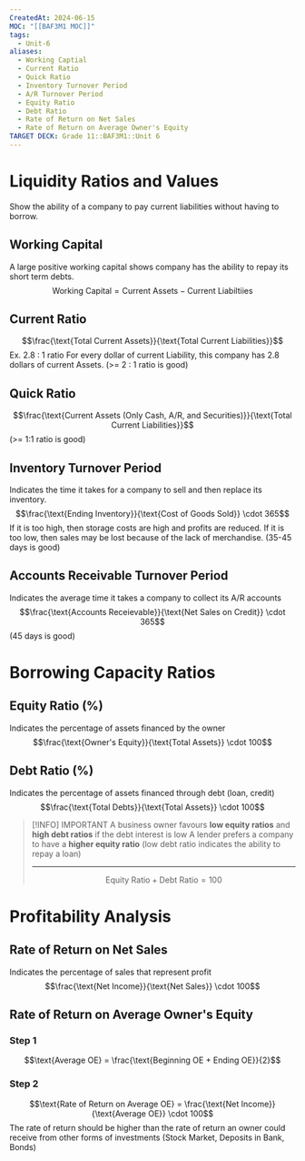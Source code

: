 ```yaml
---
CreatedAt: 2024-06-15
MOC: "[[BAF3M1 MOC]]"
tags:
  - Unit-6
aliases:
  - Working Captial
  - Current Ratio
  - Quick Ratio
  - Inventory Turnover Period
  - A/R Turnover Period
  - Equity Ratio
  - Debt Ratio
  - Rate of Return on Net Sales
  - Rate of Return on Average Owner's Equity
TARGET DECK: Grade 11::BAF3M1::Unit 6
---
```


# Liquidity Ratios and Values
Show the ability of a company to pay current liabilities without having to borrow.
<!--ID: 1718469261452-->



## Working Capital
A large positive working capital shows  company has the ability to repay its short term debts.
$$\text{Working Capital} = \text{Current Assets} - \text{Current Liabiltiies}$$
<!--ID: 1718469261489-->


## Current Ratio
$$\frac{\text{Total Current Assets}}{\text{Total Current Liabilities}}$$
Ex. 2.8 : 1 ratio
For every dollar of current Liability, this company has 2.8 dollars of current Assets.
(>= 2 : 1 ratio is good)
<!--ID: 1718469261523-->


## Quick Ratio
$$\frac{\text{Current Assets (Only Cash, A/R, and Securities)}}{\text{Total Current Liabilities}}$$
(>= 1:1 ratio is good)
<!--ID: 1718469261556-->


## Inventory Turnover Period
Indicates the time it takes for a company to sell and then replace its inventory.
$$\frac{\text{Ending Inventory}}{\text{Cost of Goods Sold}} \cdot 365$$
If it is too high, then storage costs are high and profits are reduced. If it is too low, then sales may be lost because of the lack of merchandise.
(35-45 days is good)
<!--ID: 1718469556932-->


## Accounts Receivable Turnover Period
Indicates the average time it takes a company to collect its A/R accounts
$$\frac{\text{Accounts Receievable}}{\text{Net Sales on Credit}} \cdot 365$$
(45 days is good)
<!--ID: 1718469261590-->


# Borrowing Capacity Ratios

## Equity Ratio (%)
Indicates the percentage of assets financed by the owner
$$\frac{\text{Owner's Equity}}{\text{Total Assets}}  \cdot 100$$
<!--ID: 1718469261623-->


## Debt Ratio (%)
Indicates the percentage of assets financed through debt (loan, credit)
$$\frac{\text{Total Debts}}{\text{Total Assets}} \cdot 100$$
> [!INFO] IMPORTANT
> A business owner favours **low equity ratios** and **high debt ratios** if the debt interest is low
> A lender prefers a company to have a **higher equity ratio** (low debt ratio indicates the ability to repay a loan)
> ___
> $$\text{Equity Ratio} + \text{Debt Ratio} = 100$$
<!--ID: 1718469261656-->






# Profitability Analysis

## Rate of Return on Net Sales
Indicates the percentage of sales that represent profit
$$\frac{\text{Net Income}}{\text{Net Sales}} \cdot 100$$
<!--ID: 1718469261689-->


## Rate of Return on Average Owner's Equity
### Step 1
$$\text{Average OE} = \frac{\text{Beginning OE + Ending OE}}{2}$$
<!--ID: 1757893916296-->

### Step 2
$$\text{Rate of Return on Average OE} = \frac{\text{Net Income}}{\text{Average OE}} \cdot 100$$
The rate of return should be higher than the rate of return an owner could receive from other forms of investments (Stock Market, Deposits in Bank, Bonds)
<!--ID: 1718469261723-->
